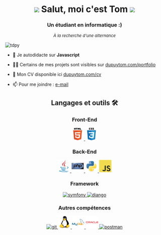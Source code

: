 <h1 align="center"> <img src="https://media.giphy.com/media/hvRJCLFzcasrR4ia7z/giphy.gif" width="25px"> Salut, moi c'est Tom <img src="https://media.giphy.com/media/hvRJCLFzcasrR4ia7z/giphy.gif" width="25px"></h1>
<h3 align="center">Un étudiant en informatique :)</h3> <p style="font-size: small;"align="center"><i>À la recherche d'une alternance</i></p>

<p align="left"> <img src="https://komarev.com/ghpvc/?username=tdpy&label=Vues%20du%20profil&color=0e75b6&style=flat" alt="tdpy" /> </p>

- 🌱 Je autodidacte sur **Javascript**

- 👨‍💻 Certains de mes projets sont visibles sur [dupuytom.com/portfolio](dupuytom.com/portfolio)

- 📄 Mon CV disponible ici [dupuytom.com/cv](dupuytom.com/cv)

- 📫 Pour me joindre : <a href="mailto:tomdupuypro@gmail.com">e-mail</a>




<h2 align="center">Langages et outils 🛠</h2>

<p align="center">

<h3 align="center">Front-End</h3>
<p align="center">
    <a href="https://www.w3.org/html/" target="_blank" rel="noreferrer">
        <img src="https://raw.githubusercontent.com/devicons/devicon/master/icons/html5/html5-original-wordmark.svg" alt="html5" width="40" height="40" />
    </a>
    <a href="https://www.w3schools.com/css/" target="_blank" rel="noreferrer">
        <img src="https://raw.githubusercontent.com/devicons/devicon/master/icons/css3/css3-original-wordmark.svg" alt="css3" width="40" height="40" />
    </a>
</p>

<p align="center">

<h3 align="center">Back-End</h3>
<p align="center">
    <a href="https://www.java.com" target="_blank" rel="noreferrer">
        <img src="https://raw.githubusercontent.com/devicons/devicon/master/icons/java/java-original.svg" alt="java"
            width="40" height="40" />
    </a>
    </a> <a href="https://www.php.net" target="_blank" rel="noreferrer">
        <img src="https://raw.githubusercontent.com/devicons/devicon/master/icons/php/php-original.svg" alt="php"
            width="40" height="40" /> </a> 
    <a href="https://www.python.org" target="_blank" rel="noreferrer"> <img
            src="https://raw.githubusercontent.com/devicons/devicon/master/icons/python/python-original.svg"
            alt="python" width="40" height="40" /> </a>
            <a href="https://developer.mozilla.org/en-US/docs/Web/JavaScript" target="_blank" rel="noreferrer"> <img
            src="https://raw.githubusercontent.com/devicons/devicon/master/icons/javascript/javascript-original.svg"
            alt="javascript" width="40" height="40" /> </a>
</p>

<p align="center">

<h3 align="center">Framework</h3>
<p align="center">
    <a href="https://symfony.com" target="_blank" rel="noreferrer">
        <img src="https://symfony.com/logos/symfony_black_03.svg" alt="symfony" width="40" height="40" /> </a>
  <a href="https://www.djangoproject.com/" target="_blank" rel="noreferrer">
        <img src="https://imgs.search.brave.com/109MM91rIt9RIW-hb_5-46LxgphdL1saO7GFOxTUwBU/rs:fit:216:225:1/g:ce/aHR0cHM6Ly90c2U0/Lm1tLmJpbmcubmV0/L3RoP2lkPU9JUC5n/UlFodjVYQzFsQnRO/bUNtZ1V0eDBnSGFI/YSZwaWQ9QXBp"
            alt="django" width="40" height="40" />
    </a>
</p>

<p align="center">

<h3 align="center">Autres compétences</h3>
<p align="center">
    <a href="https://git-scm.com/" target="_blank" rel="noreferrer">
        <img src="https://www.vectorlogo.zone/logos/git-scm/git-scm-icon.svg" alt="git" width="40" height="40" />
    </a>
     <a href="https://www.linux.org/" target="_blank" rel="noreferrer"> 
       <img
            src="https://raw.githubusercontent.com/devicons/devicon/master/icons/linux/linux-original.svg" alt="linux"
            width="40" height="40" /> 
  </a> 
  <a href="https://www.mysql.com/" target="_blank" rel="noreferrer"> 
    <img
            src="https://raw.githubusercontent.com/devicons/devicon/master/icons/mysql/mysql-original-wordmark.svg"
            alt="mysql" width="40" height="40" /> 
  </a> 
  <a href="https://www.oracle.com/" target="_blank"
        rel="noreferrer"> 
    <img
            src="https://raw.githubusercontent.com/devicons/devicon/master/icons/oracle/oracle-original.svg"
            alt="oracle" width="40" height="40" /> 
        </a>
    <a href="https://postman.com" target="_blank" rel="noreferrer"> 
      <img
            src="https://www.vectorlogo.zone/logos/getpostman/getpostman-icon.svg" alt="postman" width="40"
            height="40" /> 
    </a>
</p>

